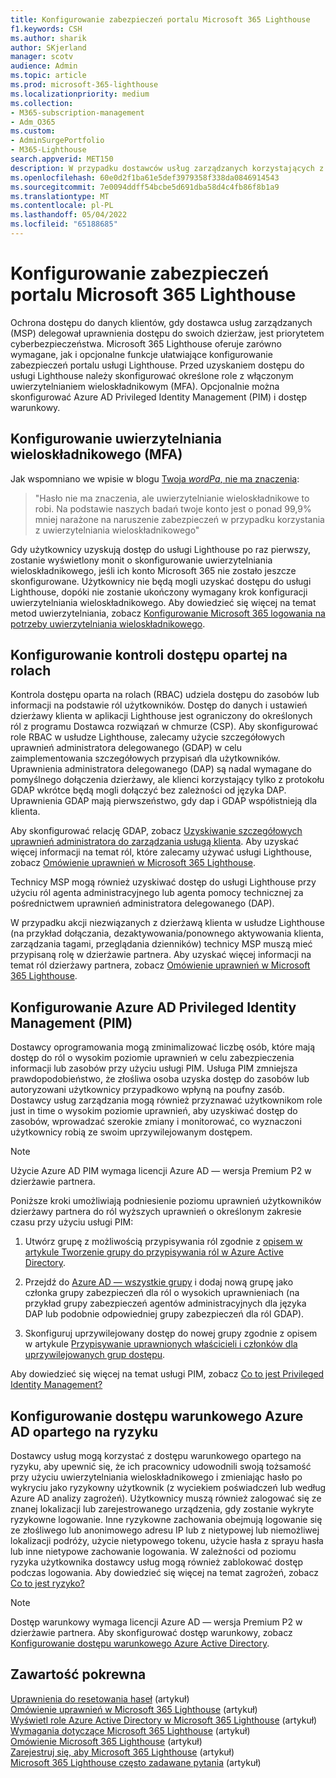 ```yaml
---
title: Konfigurowanie zabezpieczeń portalu Microsoft 365 Lighthouse
f1.keywords: CSH
ms.author: sharik
author: SKjerland
manager: scotv
audience: Admin
ms.topic: article
ms.prod: microsoft-365-lighthouse
ms.localizationpriority: medium
ms.collection:
- M365-subscription-management
- Adm_O365
ms.custom:
- AdminSurgePortfolio
- M365-Lighthouse
search.appverid: MET150
description: W przypadku dostawców usług zarządzanych korzystających z Microsoft 365 Lighthouse dowiedz się, jak skonfigurować zabezpieczenia portalu.
ms.openlocfilehash: 60e0d2f1ba61e5def3979358f338da0846914543
ms.sourcegitcommit: 7e0094ddff54bcbe5d691dba58d4c4fb86f8b1a9
ms.translationtype: MT
ms.contentlocale: pl-PL
ms.lasthandoff: 05/04/2022
ms.locfileid: "65188685"
---
```

# <a name="configure-microsoft-365-lighthouse-portal-security"></a>Konfigurowanie zabezpieczeń portalu Microsoft 365 Lighthouse

Ochrona dostępu do danych klientów, gdy dostawca usług zarządzanych (MSP) delegował uprawnienia dostępu do swoich dzierżaw, jest priorytetem cyberbezpieczeństwa. Microsoft 365 Lighthouse oferuje zarówno wymagane, jak i opcjonalne funkcje ułatwiające konfigurowanie zabezpieczeń portalu usługi Lighthouse. Przed uzyskaniem dostępu do usługi Lighthouse należy skonfigurować określone role z włączonym uwierzytelnianiem wieloskładnikowym (MFA). Opcjonalnie można skonfigurować Azure AD Privileged Identity Management (PIM) i dostęp warunkowy.

## <a name="set-up-multifactor-authentication-mfa"></a>Konfigurowanie uwierzytelniania wieloskładnikowego (MFA)

Jak wspomniano we wpisie w blogu [Twoja $word Pa$, nie ma znaczenia](https://techcommunity.microsoft.com/t5/azure-active-directory-identity/your-pa-word-doesn-t-matter/ba-p/731984):

> "Hasło nie ma znaczenia, ale uwierzytelnianie wieloskładnikowe to robi. Na podstawie naszych badań twoje konto jest o ponad 99,9% mniej narażone na naruszenie zabezpieczeń w przypadku korzystania z uwierzytelniania wieloskładnikowego"

Gdy użytkownicy uzyskują dostęp do usługi Lighthouse po raz pierwszy, zostanie wyświetlony monit o skonfigurowanie uwierzytelniania wieloskładnikowego, jeśli ich konto Microsoft 365 nie zostało jeszcze skonfigurowane. Użytkownicy nie będą mogli uzyskać dostępu do usługi Lighthouse, dopóki nie zostanie ukończony wymagany krok konfiguracji uwierzytelniania wieloskładnikowego. Aby dowiedzieć się więcej na temat metod uwierzytelniania, zobacz [Konfigurowanie Microsoft 365 logowania na potrzeby uwierzytelniania wieloskładnikowego](https://support.microsoft.com/office/ace1d096-61e5-449b-a875-58eb3d74de14).

## <a name="set-up-role-based-access-control"></a>Konfigurowanie kontroli dostępu opartej na rolach

Kontrola dostępu oparta na rolach (RBAC) udziela dostępu do zasobów lub informacji na podstawie ról użytkowników. Dostęp do danych i ustawień dzierżawy klienta w aplikacji Lighthouse jest ograniczony do określonych ról z programu Dostawca rozwiązań w chmurze (CSP). Aby skonfigurować role RBAC w usłudze Lighthouse, zalecamy użycie szczegółowych uprawnień administratora delegowanego (GDAP) w celu zaimplementowania szczegółowych przypisań dla użytkowników. Uprawnienia administratora delegowanego (DAP) są nadal wymagane do pomyślnego dołączenia dzierżawy, ale klienci korzystający tylko z protokołu GDAP wkrótce będą mogli dołączyć bez zależności od języka DAP. Uprawnienia GDAP mają pierwszeństwo, gdy dap i GDAP współistnieją dla klienta.

Aby skonfigurować relację GDAP, zobacz [Uzyskiwanie szczegółowych uprawnień administratora do zarządzania usługą klienta](/partner-center/gdap-obtain-admin-permissions-to-manage-customer). Aby uzyskać więcej informacji na temat ról, które zalecamy używać usługi Lighthouse, zobacz [Omówienie uprawnień w Microsoft 365 Lighthouse](m365-lighthouse-overview-of-permissions.md).

Technicy MSP mogą również uzyskiwać dostęp do usługi Lighthouse przy użyciu ról agenta administracyjnego lub agenta pomocy technicznej za pośrednictwem uprawnień administratora delegowanego (DAP).

W przypadku akcji niezwiązanych z dzierżawą klienta w usłudze Lighthouse (na przykład dołączania, dezaktywowania/ponownego aktywowania klienta, zarządzania tagami, przeglądania dzienników) technicy MSP muszą mieć przypisaną rolę w dzierżawie partnera. Aby uzyskać więcej informacji na temat ról dzierżawy partnera, zobacz [Omówienie uprawnień w Microsoft 365 Lighthouse](m365-lighthouse-overview-of-permissions.md).

## <a name="set-up-azure-ad-privileged-identity-management-pim"></a>Konfigurowanie Azure AD Privileged Identity Management (PIM)

Dostawcy oprogramowania mogą zminimalizować liczbę osób, które mają dostęp do ról o wysokim poziomie uprawnień w celu zabezpieczenia informacji lub zasobów przy użyciu usługi PIM. Usługa PIM zmniejsza prawdopodobieństwo, że złośliwa osoba uzyska dostęp do zasobów lub autoryzowani użytkownicy przypadkowo wpłyną na poufny zasób. Dostawcy usług zarządzania mogą również przyznawać użytkownikom role just in time o wysokim poziomie uprawnień, aby uzyskiwać dostęp do zasobów, wprowadzać szerokie zmiany i monitorować, co wyznaczoni użytkownicy robią ze swoim uprzywilejowanym dostępem.

> [!NOTE]
> Użycie Azure AD PIM wymaga licencji Azure AD — wersja Premium P2 w dzierżawie partnera.

Poniższe kroki umożliwiają podniesienie poziomu uprawnień użytkowników dzierżawy partnera do ról wyższych uprawnień o określonym zakresie czasu przy użyciu usługi PIM:

1. Utwórz grupę z możliwością przypisywania ról zgodnie z [opisem w artykule Tworzenie grupy do przypisywania ról w Azure Active Directory](/azure/active-directory/roles/groups-create-eligible).

2. Przejdź do [Azure AD — wszystkie grupy](https://portal.azure.com/#blade/Microsoft_AAD_IAM/GroupsManagementMenuBlade/AllGroups) i dodaj nową grupę jako członka grupy zabezpieczeń dla ról o wysokich uprawnieniach (na przykład grupy zabezpieczeń agentów administracyjnych dla języka DAP lub podobnie odpowiedniej grupy zabezpieczeń dla ról GDAP).

3. Skonfiguruj uprzywilejowany dostęp do nowej grupy zgodnie z opisem w artykule [Przypisywanie uprawnionych właścicieli i członków dla uprzywilejowanych grup dostępu](/azure/active-directory/privileged-identity-management/groups-assign-member-owner).

Aby dowiedzieć się więcej na temat usługi PIM, zobacz [Co to jest Privileged Identity Management?](/azure/active-directory/privileged-identity-management/pim-configure)

## <a name="set-up-risk-based-azure-ad-conditional-access"></a>Konfigurowanie dostępu warunkowego Azure AD opartego na ryzyku

Dostawcy usług mogą korzystać z dostępu warunkowego opartego na ryzyku, aby upewnić się, że ich pracownicy udowodnili swoją tożsamość przy użyciu uwierzytelniania wieloskładnikowego i zmieniając hasło po wykryciu jako ryzykowny użytkownik (z wyciekiem poświadczeń lub według Azure AD analizy zagrożeń). Użytkownicy muszą również zalogować się ze znanej lokalizacji lub zarejestrowanego urządzenia, gdy zostanie wykryte ryzykowne logowanie. Inne ryzykowne zachowania obejmują logowanie się ze złośliwego lub anonimowego adresu IP lub z nietypowej lub niemożliwej lokalizacji podróży, użycie nietypowego tokenu, użycie hasła z sprayu hasła lub inne nietypowe zachowanie logowania. W zależności od poziomu ryzyka użytkownika dostawcy usług mogą również zablokować dostęp podczas logowania. Aby dowiedzieć się więcej na temat zagrożeń, zobacz [Co to jest ryzyko?](/azure/active-directory/identity-protection/concept-identity-protection-risks)

> [!NOTE]
> Dostęp warunkowy wymaga licencji Azure AD — wersja Premium P2 w dzierżawie partnera. Aby skonfigurować dostęp warunkowy, zobacz [Konfigurowanie dostępu warunkowego Azure Active Directory](/appcenter/general/configuring-aad-conditional-access).

## <a name="related-content"></a>Zawartość pokrewna

[Uprawnienia do resetowania haseł](/azure/active-directory/roles/permissions-reference#password-reset-permissions) (artykuł)\
[Omówienie uprawnień w Microsoft 365 Lighthouse](m365-lighthouse-overview-of-permissions.md) (artykuł)\
[Wyświetl role Azure Active Directory w Microsoft 365 Lighthouse](m365-lighthouse-view-your-roles.md) (artykuł)\
[Wymagania dotyczące Microsoft 365 Lighthouse](m365-lighthouse-requirements.md) (artykuł)\
[Omówienie Microsoft 365 Lighthouse](m365-lighthouse-overview.md) (artykuł)\
[Zarejestruj się, aby Microsoft 365 Lighthouse](m365-lighthouse-sign-up.md) (artykuł)\
[Microsoft 365 Lighthouse często zadawane pytania](m365-lighthouse-faq.yml) (artykuł)
